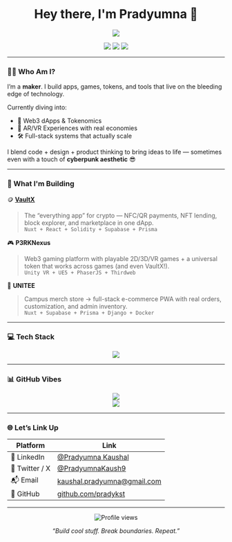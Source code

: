 <h1 align="center">Hey there, I'm Pradyumna 👾</h1>

<p align="center">
  <img src="https://readme-typing-svg.herokuapp.com?font=Fira+Code&size=24&duration=3000&pause=1000&color=00BFFF&center=true&vCenter=true&width=500&lines=Full+Stack+Builder+%7C+Blockchain+Engineer;Immersive+AR%2FVR+Worlds+%7C+3D+Artist;Crypto-Native+Creator+%7C+Product+Thinker" />
</p>

<p align="center">
  <a href="https://github.com/pradykst"><img src="https://img.shields.io/github/followers/pradykst?label=Follow&style=social"></a>
  <a href="https://www.linkedin.com/in/pradyumna-kaushal-33a805218/"><img src="https://img.shields.io/badge/Connect%20on-LinkedIn-blue?logo=linkedin"></a>
  <a href="mailto:kaushal.pradyumna@gmail.com"><img src="https://img.shields.io/badge/Email-Me-informational?logo=gmail"></a>
</p>

---

### 👨‍🚀 Who Am I?

I’m a **maker**. I build apps, games, tokens, and tools that live on the bleeding edge of technology.

Currently diving into:
- 🧱 Web3 dApps & Tokenomics
- 🧠 AR/VR Experiences with real economies
- 🛠️ Full-stack systems that actually scale

I blend code + design + product thinking to bring ideas to life — sometimes even with a touch of **cyberpunk aesthetic** 😎

---

### 🧪 What I'm Building

🪙 **[VaultX](https://github.com/pradykst)**  
> The “everything app” for crypto — NFC/QR payments, NFT lending, block explorer, and marketplace in one dApp.  
`Nuxt + React + Solidity + Supabase + Prisma`

🎮 **P3RKNexus**  
> Web3 gaming platform with playable 2D/3D/VR games + a universal token that works across games (and even VaultX!).  
`Unity VR + UE5 + PhaserJS + Thirdweb`

👕 **UNITEE**  
> Campus merch store → full-stack e-commerce PWA with real orders, customization, and admin inventory.  
`Nuxt + Supabase + Prisma + Django + Docker`

---

### 💻 Tech Stack

<p align="center">
  <img src="https://skillicons.dev/icons?i=solidity,js,ts,vue,nuxt,react,python,docker,postgres,blender,unity,threejs,figma,github" />
</p>

---

### 📊 GitHub Vibes

<p align="center">
  <img src="https://github-readme-stats.vercel.app/api?username=pradykst&show_icons=true&theme=tokyonight" />
  <br/>
  <img src="https://github-readme-streak-stats.herokuapp.com/?user=pradykst&theme=tokyonight" />
</p>

---

### 🌐 Let’s Link Up

| Platform | Link |
|----------|------|
| 💼 LinkedIn | [@Pradyumna Kaushal](https://www.linkedin.com/in/pradyumna-kaushal-33a805218/) |
| 🧠 Twitter / X | [@PradyumnaKaush9](https://x.com/PradyumnaKaush9) |
| 📬 Email | [kaushal.pradyumna@gmail.com](mailto:kaushal.pradyumna@gmail.com) |
| 🧪 GitHub | [github.com/pradykst](https://github.com/pradykst) |

---

<p align="center">
  <img src="https://komarev.com/ghpvc/?username=pradykst&style=flat-square&color=blue" alt="Profile views" />
</p>

<p align="center">
  <i>“Build cool stuff. Break boundaries. Repeat.”</i>
</p>
